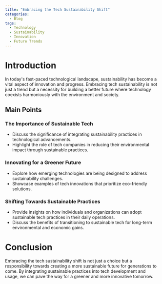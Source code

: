 ```yaml
---
title: "Embracing the Tech Sustainability Shift"
categories:
  - Blog
tags:
  - Technology
  - Sustainability
  - Innovation
  - Future Trends
---
```


# Introduction
In today's fast-paced technological landscape, sustainability has become a vital aspect of innovation and progress. Embracing tech sustainability is not just a trend but a necessity for building a better future where technology coexists harmoniously with the environment and society.

## Main Points
### The Importance of Sustainable Tech
- Discuss the significance of integrating sustainability practices in technological advancements.
- Highlight the role of tech companies in reducing their environmental impact through sustainable practices.

### Innovating for a Greener Future
- Explore how emerging technologies are being designed to address sustainability challenges.
- Showcase examples of tech innovations that prioritize eco-friendly solutions.

### Shifting Towards Sustainable Practices
- Provide insights on how individuals and organizations can adopt sustainable tech practices in their daily operations.
- Discuss the benefits of transitioning to sustainable tech for long-term environmental and economic gains.

# Conclusion
Embracing the tech sustainability shift is not just a choice but a responsibility towards creating a more sustainable future for generations to come. By integrating sustainable practices into tech development and usage, we can pave the way for a greener and more innovative tomorrow.